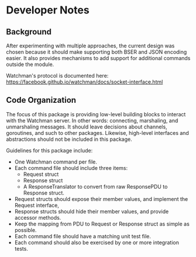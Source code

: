 # Developer Notes

## Background

After experimenting with multiple approaches, the current design was
chosen because it should make supporting both BSER and JSON encoding
easier. It also provides mechanisms to add support for additional
commands outside the module.

Watchman's protocol is documented here:
https://facebook.github.io/watchman/docs/socket-interface.html

## Code Organization

The focus of this package is providing low-level building blocks
to interact with the Watchman server. In other words: connecting,
marshaling, and unmarshaling messages. It should leave decisions
about channels, goroutines, and such to other packages. Likewise,
high-level interfaces and abstractions should not be included in
this package.

Guidelines for this package include:

* One Watchman command per file.
* Each command file should include three items:
  * Request struct
  * Response struct
  * A ResponseTranslator to convert from raw ResponsePDU
    to Response struct.
* Request structs should expose their member values, and
  implement the Request interface,
* Response structs should hide their member values, and
  provide accessor methods.
* Keep the mapping from PDU to Request or Response struct
  as simple as possible.
* Each command file should have a matching unit test file.
* Each command should also be exercised by one or more
  integration tests.
